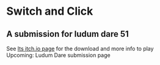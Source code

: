 # Switch and Click

## A submission for ludum dare 51

See [Its itch.io page](https://wrac4242.itch.io/switch-and-click) for the download and more info to play  
Upcoming: Ludum Dare submission page
